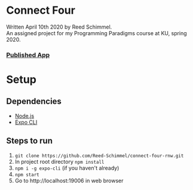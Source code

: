 # Connect Four
Written April 10th 2020 by Reed Schimmel.<br>
An assigned project for my Programming Paradigms course at KU, spring 2020.

### [Published App](https://reed-schimmel.github.io/connect-four-rnw/)

# Setup
## Dependencies
- [Node.js](https://nodejs.org/)
- [Expo CLI](https://docs.expo.io/versions/v37.0.0/get-started/installation/)

## Steps to run
1. `git clone https://github.com/Reed-Schimmel/connect-four-rnw.git`
2. In project root directory `npm install`
3. `npm i -g expo-cli` (if you haven't already)
4. `npm start`
5. Go to http://localhost:19006 in web browser

